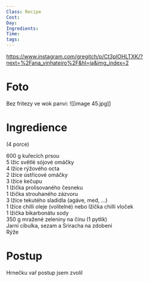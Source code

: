 ```yaml
---
Class: Recipe
Cost: 
Day: 
Ingredients: 
Time: 
tags:
---
```

https://www.instagram.com/gregitch/p/Ct3pIOHLTXK/?next=%2Fana_vinhateiro%2F&hl=ja&img_index=2

# Foto 

Bez fritezy ve wok panvi: 
![[image 45.jpg]]
# Ingredience
(4 porce)

600 g kuřecích prsou  
5 lžic světlé sójové omáčky  
4 lžíce rýžového octa  
2 lžíce ústřicové omáčky  
3 lžíce kečupu  
1 lžička prolisovaného česneku  
1 lžička strouhaného zázvoru  
3 lžíce tekutého sladidla (agáve, med, …)  
1 lžíce chilli oleje (volitelné) nebo lžička chilli vloček  
1 lžička bikarbonátu sody  
350 g mražené zeleniny na čínu (1 pytlík)  
Jarní cibulka, sezam a Sriracha na zdobení  
Rýže

# Postup 

Hrnečku vař postup jsem zvolil